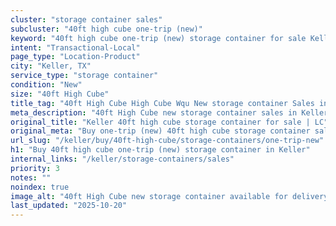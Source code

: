```yaml
---
cluster: "storage container sales"
subcluster: "40ft high cube one-trip (new)"
keyword: "40ft high cube one-trip (new) storage container for sale Keller, TX"
intent: "Transactional-Local"
page_type: "Location-Product"
city: "Keller, TX"
service_type: "storage container"
condition: "New"
size: "40ft High Cube"
title_tag: "40ft High Cube High Cube Wqu New storage container Sales in Keller | LC Container"
meta_description: "40ft High Cube new storage container sales in Keller. High cube containers with extra height. Fast delivery, competitive pricing. Serving storage containers area. Quote ID: 70H. Call (214) 524-4168 for your free quote today."
original_title: "Keller 40ft high cube storage container for sale | LC"
original_meta: "Buy one-trip (new) 40ft high cube storage container sale with local delivery in Keller, TX. LC Container — local Since 2003. Request a fast quote today."
url_slug: "/keller/buy/40ft-high-cube/storage-containers/one-trip-new"
h1: "Buy 40ft high cube one-trip (new) storage container in Keller"
internal_links: "/keller/storage-containers/sales"
priority: 3
notes: ""
noindex: true
image_alt: "40ft High Cube new storage container available for delivery in Keller"
last_updated: "2025-10-20"
---
```


<!-- TODO: Add unique city/inventory copy, images, and internal links here. -->
